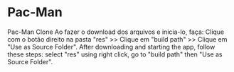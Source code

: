 # Pac-Man
Pac-Man Clone
Ao fazer o download dos arquivos e inicia-lo, faça: Clique com o botão direito na pasta "res" >> Clique em "build path" >> Clique em "Use as Source Folder".
After downloading and starting the app, follow these steps: select "res" using right click, go to "build path" then "Use as Source Folder".
